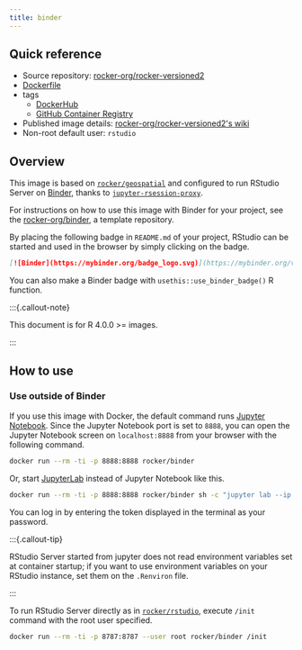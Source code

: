 ```yaml
---
title: binder
---
```


## Quick reference

- Source repository: [rocker-org/rocker-versioned2](https://github.com/rocker-org/rocker-versioned2)
- [Dockerfile](https://github.com/rocker-org/rocker-versioned2/blob/master/dockerfiles/binder_devel.Dockerfile)
- tags
  - [DockerHub](https://hub.docker.com/r/rocker/binder/tags)
  - [GitHub Container Registry](https://github.com/rocker-org/rocker-versioned2/pkgs/container/binder/versions)
- Published image details: [rocker-org/rocker-versioned2's wiki](https://github.com/rocker-org/rocker-versioned2/wiki)
- Non-root default user: `rstudio`

## Overview

This image is based on [`rocker/geospatial`](rstudio.md) and
configured to run RStudio Server on [Binder](https://mybinder.org/),
thanks to [`jupyter-rsession-proxy`](https://github.com/jupyterhub/jupyter-rsession-proxy).

For instructions on how to use this image with Binder for your project,
see the [rocker-org/binder](https://github.com/rocker-org/binder), a template repository.

By placing the following badge in `README.md` of your project,
RStudio can be started and used in the browser by simply clicking on the badge.

```md
[![Binder](https://mybinder.org/badge_logo.svg)](https://mybinder.org/v2/gh/<GITHUB_USER>/<REPO>/<BRANCH>?urlpath=rstudio)
```

You can also make a Binder badge with `usethis::use_binder_badge()` R function.

:::{.callout-note}

This document is for R 4.0.0 >= images.

:::

## How to use

### Use outside of Binder

If you use this image with Docker,
the default command runs [Jupyter Notebook](https://jupyter-notebook.readthedocs.io/en/latest/).
Since the Jupyter Notebook port is set to `8888`,
you can open the Jupyter Notebook screen on `localhost:8888` from your browser with the following command.

```sh
docker run --rm -ti -p 8888:8888 rocker/binder
```

Or, start [JupyterLab](https://github.com/jupyterlab/jupyterlab) instead of Jupyter Notebook like this.

```sh
docker run --rm -ti -p 8888:8888 rocker/binder sh -c "jupyter lab --ip 0.0.0.0 --no-browser"
```

You can log in by entering the token displayed in the terminal as your password.

:::{.callout-tip}

RStudio Server started from jupyter does not read environment variables set at container startup;
if you want to use environment variables on your RStudio instance, set them on the `.Renviron` file.

:::

To run RStudio Server directly as in [`rocker/rstudio`](rstudio.md),
execute `/init` command with the root user specified.

```sh
docker run --rm -ti -p 8787:8787 --user root rocker/binder /init
```
